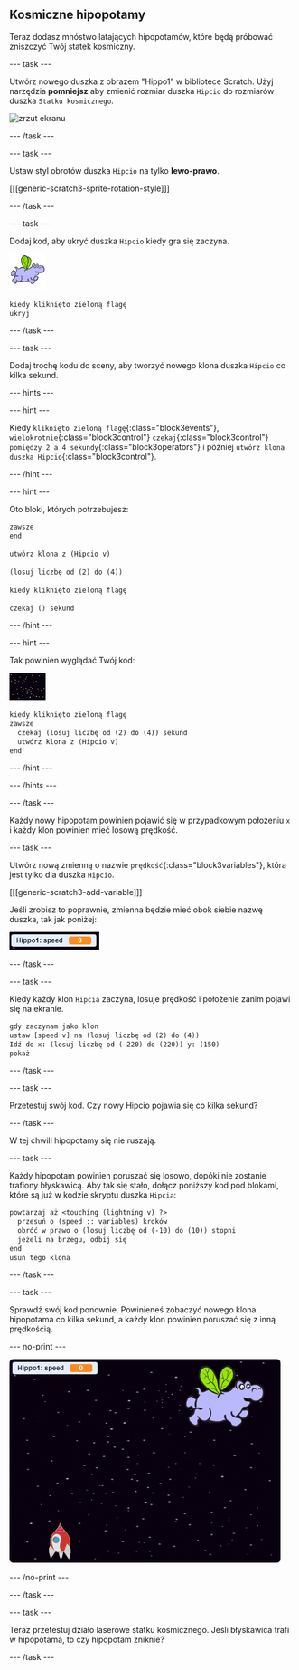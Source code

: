 ## Kosmiczne hipopotamy

Teraz dodasz mnóstwo latających hipopotamów, które będą próbować zniszczyć Twój statek kosmiczny.

\--- task \---

Utwórz nowego duszka z obrazem "Hippo1" w bibliotece Scratch. Użyj narzędzia **pomniejsz** aby zmienić rozmiar duszka `Hipcio` do rozmiarów duszka `Statku kosmicznego`.

![zrzut ekranu](images/invaders-hippo.png)

\--- /task \---

\--- task \---

Ustaw styl obrotów duszka `Hipcio` na tylko **lewo-prawo**.

[[[generic-scratch3-sprite-rotation-style]]]

\--- /task \---

\--- task \---

Dodaj kod, aby ukryć duszka `Hipcio` kiedy gra się zaczyna.

![duszek hipopotama](images/hippo-sprite.png)

```blocks3
kiedy kliknięto zieloną flagę
ukryj
```

\--- /task \---

\--- task \---

Dodaj trochę kodu do sceny, aby tworzyć nowego klona duszka `Hipcio` co kilka sekund.

\--- hints \---

\--- hint \---

Kiedy `kliknięto zieloną flagę`{:class="block3events"}, `wielokrotnie`{:class="block3control"} `czekaj`{:class="block3control"} `pomiędzy 2 a 4 sekundy`{:class="block3operators"} i później `utwórz klona duszka Hipcio`{:class="block3control"}.

\--- /hint \---

\--- hint \---

Oto bloki, których potrzebujesz:

```blocks3
zawsze
end

utwórz klona z (Hipcio v)

(losuj liczbę od (2) do (4))

kiedy kliknięto zieloną flagę

czekaj () sekund
```

\--- /hint \---

\--- hint \---

Tak powinien wyglądać Twój kod:

![duszek sceny](images/stage-sprite.png)

```blocks3
kiedy kliknięto zieloną flagę
zawsze 
  czekaj (losuj liczbę od (2) do (4)) sekund
  utwórz klona z (Hipcio v)
end
```

\--- /hint \---

\--- /hints \---

\--- /task \---

Każdy nowy hipopotam powinien pojawić się w przypadkowym położeniu `x` i każdy klon powinien mieć losową prędkość.

\--- task \---

Utwórz nową zmienną o nazwie `prędkość`{:class="block3variables"}, która jest tylko dla duszka `Hipcio`.

[[[generic-scratch3-add-variable]]]

Jeśli zrobisz to poprawnie, zmienna będzie mieć obok siebie nazwę duszka, tak jak poniżej:

![zrzut ekranu](images/invaders-var-test.png)

\--- /task \---

\--- task \---

Kiedy każdy klon `Hipcia` zaczyna, losuje prędkość i położenie zanim pojawi się na ekranie.

```blocks3
gdy zaczynam jako klon
ustaw [speed v] na (losuj liczbę od (2) do (4))
Idź do x: (losuj liczbę od (-220) do (220)) y: (150)
pokaż
```

\--- /task \---

\--- task \---

Przetestuj swój kod. Czy nowy Hipcio pojawia się co kilka sekund?

\--- /task \---

W tej chwili hipopotamy się nie ruszają.

\--- task \---

Każdy hipopotam powinien poruszać się losowo, dopóki nie zostanie trafiony błyskawicą. Aby tak się stało, dołącz poniższy kod pod blokami, które są już w kodzie skryptu duszka `Hipcia`:

```blocks3
powtarzaj aż <touching (lightning v) ?> 
  przesuń o (speed :: variables) kroków
  obróć w prawo o (losuj liczbę od (-10) do (10)) stopni
  jeżeli na brzegu, odbij się
end
usuń tego klona
```

\--- /task \---

\--- task \---

Sprawdź swój kod ponownie. Powinieneś zobaczyć nowego klona hipopotama co kilka sekund, a każdy klon powinien poruszać się z inną prędkością.

\--- no-print \---

![zrzut ekranu](images/hippo-clones.gif)

\--- /no-print \---

\--- /task \---

\--- task \---

Teraz przetestuj działo laserowe statku kosmicznego. Jeśli błyskawica trafi w hipopotama, to czy hipopotam zniknie?

\--- /task \---
